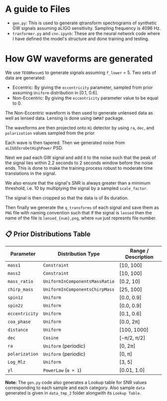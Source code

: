 # A guide to Files
- `gen.py`: This is used to generate qtransform spectrograms of synthetic GW signals assuming aLIGO sensitivity. Sampling frequency is 4096 Hz.
- `tranformer.py` and `cnn.ipynb`: These are the neural network code where I have defined the model's structure and done training and testing.

# How GW waveforms are generated

We use `TEOBResumS` to generate signals assuming `f_lower` = 5. Two sets of data are generated: 
- Eccentric: By giving the `eccentricity` parameter, sampled from prior assuming `Uniform` distribution in [0.1, 0.6].
- Non-Eccentric: By giving the `eccentricity` parameter value to be equal to 0.

The Non-Eccentric waveform is then used to generate unlensed data as well as lensed data. Lensing is done using `GWMAT` package.

The waveforms are then projected onto `H1` detector by using `ra`, `dec`, and `polarization` values sampled from the prior

Each wave is then tapered. Then we generated noise from `aLIGOZeroDetHighPower` PSD.

Next we pad each GW signal and add it to the noise such that the peak of the signal lies within 2.2 seconds to 2 seconds window before the noise ends. This is done to make the training process robust to moderate time
translations in the signal.

We also ensure that the signal's SNR is always greater than a minimum threshold, i.e. 10 by multiplying the signal by a sampled `scale_factor`.

The signal is then cropped so that the data is of 8s duration.

Then finally we generate the `q_transforms` of each signal and save them as `PNG` file with naming convention such that if the signal is `lensed` then the name of the file is `lensed_{num},png`, where `num` just represnts file number.

## 📋 Prior Distributions Table

| **Parameter**   | **Distribution Type**              | **Range / Description**       |
|------------------|------------------------------------|-------------------------------|
| `mass1`         | `Constraint`                       | [10, 100]                     |
| `mass2`         | `Constraint`                       | [10, 100]                     |
| `mass_ratio`    | `UniformInComponentsMassRatio`     | [0.2, 10]                     |
| `chirp_mass`    | `UniformInComponentsChirpMass`     | [25, 100]                     |
| `spin1z`        | `Uniform`                          | [0.0, 0.9]                    |
| `spin2z`        | `Uniform`                          | [0.0, 0.9]                    |
| `eccentricity`  | `Uniform`                          | [0.1, 0.6]                    |
| `coa_phase`     | `Uniform`                          | [0.0, 2π]                     |
| `distance`      | `Uniform`                          | [100, 1000]                   |
| `dec`           | `Cosine`                           | [−π/2, π/2]                   |
| `ra`            | `Uniform` (periodic)               | [0, 2π]                       |
| `polarization`  | `Uniform` (periodic)               | [0, π]                        |
| `Log_Mlz`       | `Uniform`                          | [3, 5]                        |
| `yl`            | `PowerLaw` (`α = 1`)               | [0.01, 1.0]                   |


**Note:** The `gen.py` code also generates a Lookup table for SNR values corresponding to each sample and each category. Also sample `data` generated is given in `data_tmp_2` folder alongwith its `Lookup Table`.